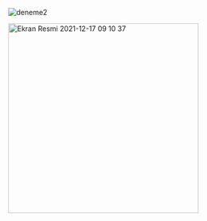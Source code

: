![deneme2](https://user-images.githubusercontent.com/73845925/146497877-6f7720e5-dce1-43e6-a92f-184eb4948bda.png)

<img width="382" alt="Ekran Resmi 2021-12-17 09 10 37" src="https://user-images.githubusercontent.com/73845925/146497885-149db473-59b7-438d-8701-546d1604b7c8.png">

